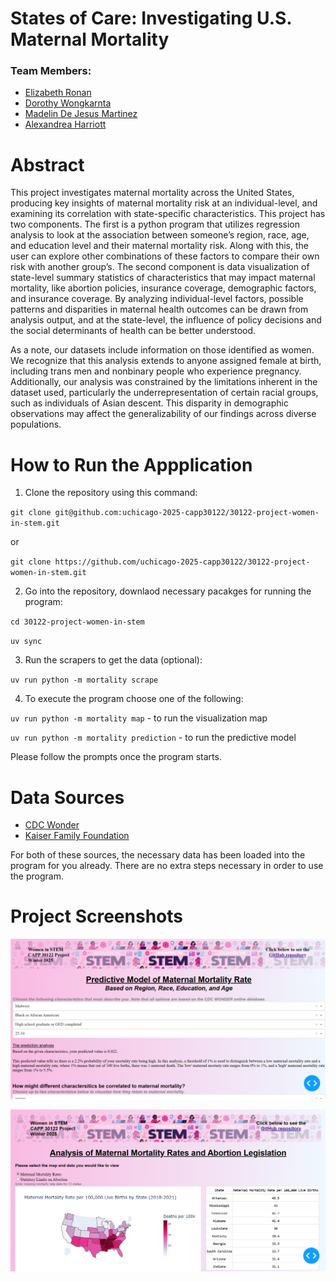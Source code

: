 # States of Care: Investigating U.S. Maternal Mortality

### Team Members: 
- [Elizabeth Ronan](https://github.com/elizabethronan)
- [Dorothy Wongkarnta](https://github.com/Donlapun)
- [Madelin De Jesus Martinez](https://github.com/madelindejesus)
- [Alexandrea Harriott](https://github.com/a-harriott)

# Abstract

This project investigates maternal mortality across the United States, producing key insights of maternal mortality risk at an individual-level, and examining its correlation with state-specific characteristics. This project has two components. The first is a python program that utilizes regression analysis to look at the association between someone’s region, race, age, and education level and their maternal mortality risk. Along with this, the user can explore other combinations of these factors to compare their own risk with another group’s. The second component is data visualization of state-level summary statistics of characteristics that may impact maternal mortality, like abortion policies, insurance coverage, demographic factors, and insurance coverage. By analyzing individual-level factors, possible patterns and disparities in maternal health outcomes can be drawn from analysis output, and at the state-level, the influence of policy decisions and the social determinants of health can be better understood.

As a note, our datasets include information on those identified as women. We recognize that this analysis extends to anyone assigned female at birth, including trans men and nonbinary people who experience pregnancy. Additionally, our analysis was constrained by the limitations inherent in the dataset used, particularly the underrepresentation of certain racial groups, such as individuals of Asian descent. This disparity in demographic observations may affect the generalizability of our findings across diverse populations.

# How to Run the Appplication

1. Clone the repository using this command: 

`git clone git@github.com:uchicago-2025-capp30122/30122-project-women-in-stem.git`

or 

`git clone https://github.com/uchicago-2025-capp30122/30122-project-women-in-stem.git`

2. Go into the repository, downlaod necessary pacakges for running the program:

`cd 30122-project-women-in-stem`

`uv sync`

3. Run the scrapers to get the data (optional): 

`uv run python -m mortality scrape`

4. To execute the program choose one of the following:

`uv run python -m mortality map` - to run the visualization map

`uv run python -m mortality prediction` - to run the predictive model

Please follow the prompts once the program starts.

# Data Sources
- [CDC Wonder](https://wonder.cdc.gov/)
- [Kaiser Family Foundation](https://www.kff.org/interactive/womens-health-profiles/united-states/maternal-infant-health/)

For both of these sources, the necessary data has been loaded into the program for you already. There are no extra steps necessary in order to use the program.

# Project Screenshots

![alt text](image.png)

![alt text](image-1.png)

